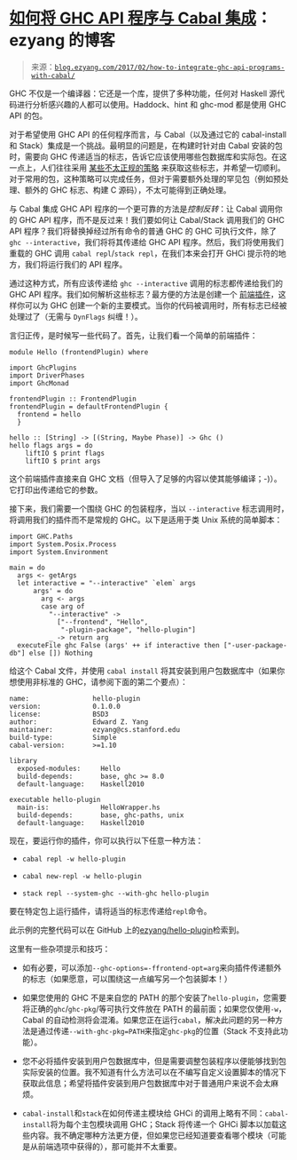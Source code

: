 <!--yml

category: 未分类

date: 2024-07-01 18:17:03

-->

# [如何将 GHC API 程序与 Cabal 集成](http://blog.ezyang.com/2017/02/how-to-integrate-ghc-api-programs-with-cabal/)：ezyang 的博客

> 来源：[`blog.ezyang.com/2017/02/how-to-integrate-ghc-api-programs-with-cabal/`](http://blog.ezyang.com/2017/02/how-to-integrate-ghc-api-programs-with-cabal/)

GHC 不仅是一个编译器：它还是一个库，提供了多种功能，任何对 Haskell 源代码进行分析感兴趣的人都可以使用。Haddock、hint 和 ghc-mod 都是使用 GHC API 的包。

对于希望使用 GHC API 的任何程序而言，与 Cabal（以及通过它的 cabal-install 和 Stack）集成是一个挑战。最明显的问题是，在构建时针对由 Cabal 安装的包时，需要向 GHC 传递适当的标志，告诉它应该使用哪些包数据库和实际包。在这一点上，人们往往采用 [某些不太正规的策略](https://groups.google.com/forum/#!topic/haskell-cafe/3ZgLB2khhcI) 来获取这些标志，并希望一切顺利。对于常用的包，这种策略可以完成任务，但对于需要额外处理的罕见包（例如预处理、额外的 GHC 标志、构建 C 源码），不太可能得到正确处理。

与 Cabal 集成 GHC API 程序的一个更可靠的方法是*控制反转*：让 Cabal 调用你的 GHC API 程序，而不是反过来！我们要如何让 Cabal/Stack 调用我们的 GHC API 程序？我们将替换掉经过所有命令的普通 GHC 的 GHC 可执行文件，除了 `ghc --interactive`，我们将将其传递给 GHC API 程序。然后，我们将使用我们重载的 GHC 调用 `cabal repl`/`stack repl`，在我们本来会打开 GHCi 提示符的地方，我们将运行我们的 API 程序。

通过这种方式，所有应该传递给 `ghc --interactive` 调用的标志都传递给我们的 GHC API 程序。我们如何解析这些标志？最方便的方法是创建一个 [前端插件](https://downloads.haskell.org/~ghc/master/users-guide/extending_ghc.html#frontend-plugins)，这样你可以为 GHC 创建一个新的主要模式。当你的代码被调用时，所有标志已经被处理过了（无需与 `DynFlags` 纠缠！）。

言归正传，是时候写一些代码了。首先，让我们看一个简单的前端插件：

```
module Hello (frontendPlugin) where

import GhcPlugins
import DriverPhases
import GhcMonad

frontendPlugin :: FrontendPlugin
frontendPlugin = defaultFrontendPlugin {
  frontend = hello
  }

hello :: [String] -> [(String, Maybe Phase)] -> Ghc ()
hello flags args = do
    liftIO $ print flags
    liftIO $ print args

```

这个前端插件直接来自 GHC 文档（但导入了足够的内容以使其能够编译；-)）。它打印出传递给它的参数。

接下来，我们需要一个围绕 GHC 的包装程序，当以 `--interactive` 标志调用时，将调用我们的插件而不是常规的 GHC。以下是适用于类 Unix 系统的简单脚本：

```
import GHC.Paths
import System.Posix.Process
import System.Environment

main = do
  args <- getArgs
  let interactive = "--interactive" `elem` args
      args' = do
        arg <- args
        case arg of
          "--interactive" ->
            ["--frontend", "Hello",
             "-plugin-package", "hello-plugin"]
          _ -> return arg
  executeFile ghc False (args' ++ if interactive then ["-user-package-db"] else []) Nothing

```

给这个 Cabal 文件，并使用 `cabal install` 将其安装到用户包数据库中（如果你想使用非标准的 GHC，请参阅下面的第二个要点）：

```
name:                hello-plugin
version:             0.1.0.0
license:             BSD3
author:              Edward Z. Yang
maintainer:          ezyang@cs.stanford.edu
build-type:          Simple
cabal-version:       >=1.10

library
  exposed-modules:     Hello
  build-depends:       base, ghc >= 8.0
  default-language:    Haskell2010

executable hello-plugin
  main-is:             HelloWrapper.hs
  build-depends:       base, ghc-paths, unix
  default-language:    Haskell2010

```

现在，要运行你的插件，你可以执行以下任意一种方法：

+   `cabal repl -w hello-plugin`

+   `cabal new-repl -w hello-plugin`

+   `stack repl --system-ghc --with-ghc hello-plugin`

要在特定包上运行插件，请将适当的标志传递给`repl`命令。

此示例的完整代码可以在 GitHub 上的[ezyang/hello-plugin](https://github.com/ezyang/hello-plugin)检索到。

这里有一些杂项提示和技巧：

+   如有必要，可以添加`--ghc-options=-ffrontend-opt=arg`来向插件传递额外的标志（如果愿意，可以围绕这一点编写另一个包装脚本！）

+   如果您使用的 GHC 不是来自您的 PATH 的那个安装了`hello-plugin`，您需要将正确的`ghc`/`ghc-pkg`/等可执行文件放在 PATH 的最前面；如果您仅使用`-w`，Cabal 的自动检测将会混淆。如果您正在运行`cabal`，解决此问题的另一种方法是通过传递`--with-ghc-pkg=PATH`来指定`ghc-pkg`的位置（Stack 不支持此功能）。

+   您不必将插件安装到用户包数据库中，但是需要调整包装程序以便能够找到包实际安装的位置。我不知道有什么方法可以在不编写自定义设置脚本的情况下获取此信息；希望将插件安装到用户包数据库中对于普通用户来说不会太麻烦。

+   `cabal-install`和`stack`在如何传递主模块给 GHCi 的调用上略有不同：`cabal-install`将为每个主包模块调用 GHC；Stack 将传递一个 GHCi 脚本以加载这些内容。我不确定哪种方法更方便，但如果您已经知道要查看哪个模块（可能是从前端选项中获得的），那可能并不太重要。

